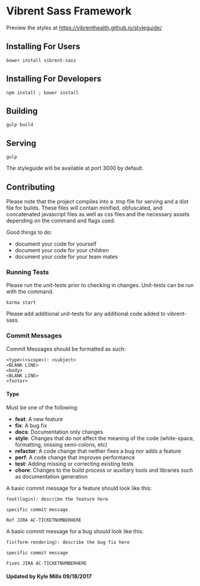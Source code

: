 # Vibrent Sass Framework 

Preview the styles at https://vibrenthealth.github.io/styleguide/

## Installing For Users 

``bower install vibrent-sass``

## Installing For Developers
``npm install ; bower install``

## Building
``gulp build``

## Serving
``gulp``

The styleguide will be available at port 3000 by default. 

## Contributing

Please note that the project compiles into a .tmp file for serving and a dist file for builds. These files will contain minified, obfuscated, and concatenated javascript files as well as css files and the necessary assets depending on the command and flags used.

Good things to do:

* document your code for yourself
* document your code for your children
* document your code for your team mates

### Running Tests

Please run the unit-tests prior to checking in changes. Unit-tests can be run with the command.

``karma start``

Please add additional unit-tests for any additional code added to vibrent-sass. 

### Commit Messages <a name="commitMessages"></a>

Commit Messages should be formatted as such:
```
<type>(<scope>): <subject>
<BLANK LINE>
<body>
<BLANK LINE>
<footer>
```

#### Type
Must be one of the following:

* **feat**: A new feature
* **fix**: A bug fix
* **docs**: Documentation only changes
* **style**: Changes that do not affect the meaning of the code (white-space, formatting, missing
  semi-colons, etc)
* **refactor**: A code change that neither fixes a bug nor adds a feature
* **perf**: A code change that improves performance
* **test**: Adding missing or correcting existing tests
* **chore**: Changes to the build process or auxiliary tools and libraries such as documentation
  generation
  
A basic commit message for a feature should look like this:
```
feat(login): describe the feature here

specific commit message

Ref JIRA AC-TICKETNUMBERHERE
```

A basic commit message for a bug should look like this:
```
fix(form-rendering): describe the bug fix here

specific commit message

Fixes JIRA AC-TICKETNUMBERHERE
```

#### Updated by Kyle Mills 09/18/2017 
